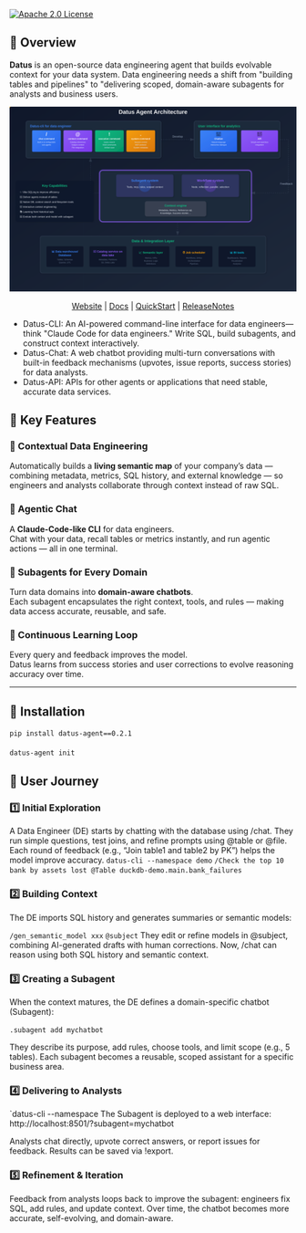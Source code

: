 [![Apache 2.0 License](https://img.shields.io/badge/license-Apache%202.0-blueviolet?style=for-the-badge)](https://www.apache.org/licenses/LICENSE-2.0)

## 🎯 Overview

**Datus** is an open-source data engineering agent that builds evolvable context for your data system. 
Data engineering needs a shift from "building tables and pipelines" to "delivering scoped, domain-aware subagents for analysts and business users. 

![DatusArchitecure](docs/assets/datus_architecture.svg)

<p align="center">
  <a href="https://datus.ai">Website</a> | <a href="https://docs.datus.ai/">Docs</a> | <a href="https://docs.datus.ai/getting_started/Quickstart/">QuickStart</a> | <a href="https://docs.datus.ai/release_notes/">ReleaseNotes</a> 
</p>

* Datus-CLI: An AI-powered command-line interface for data engineers—think "Claude Code for data engineers." Write SQL, build subagents, and construct context interactively.
* Datus-Chat: A web chatbot providing multi-turn conversations with built-in feedback mechanisms (upvotes, issue reports, success stories) for data analysts.
* Datus-API: APIs for other agents or applications that need stable, accurate data services.

## 🚀 Key Features

### 🧩 Contextual Data Engineering  
Automatically builds a **living semantic map** of your company’s data — combining metadata, metrics, SQL history, and external knowledge — so engineers and analysts collaborate through context instead of raw SQL.

### 💬 Agentic Chat  
A **Claude-Code-like CLI** for data engineers.  
Chat with your data, recall tables or metrics instantly, and run agentic actions — all in one terminal.

### 🧠 Subagents for Every Domain  
Turn data domains into **domain-aware chatbots**.  
Each subagent encapsulates the right context, tools, and rules — making data access accurate, reusable, and safe.

### 🔁 Continuous Learning Loop  
Every query and feedback improves the model.  
Datus learns from success stories and user corrections to evolve reasoning accuracy over time.


---

## 🧰 Installation

```bash
pip install datus-agent==0.2.1

datus-agent init
```

## 🧭 User Journey

### 1️⃣ Initial Exploration

A Data Engineer (DE) starts by chatting with the database using /chat.
They run simple questions, test joins, and refine prompts using @table or @file.
Each round of feedback (e.g., “Join table1 and table2 by PK”) helps the model improve accuracy.
`datus-cli --namespace demo`
`/Check the top 10 bank by assets lost @Table duckdb-demo.main.bank_failures`

### 2️⃣ Building Context

The DE imports SQL history and generates summaries or semantic models:

`/gen_semantic_model xxx`
`@subject`
They edit or refine models in @subject, combining AI-generated drafts with human corrections.
Now, /chat can reason using both SQL history and semantic context.

### 3️⃣ Creating a Subagent

When the context matures, the DE defines a domain-specific chatbot (Subagent):

`.subagent add mychatbot`

They describe its purpose, add rules, choose tools, and limit scope (e.g., 5 tables).
Each subagent becomes a reusable, scoped assistant for a specific business area.

### 4️⃣ Delivering to Analysts

`datus-cli --namespace 
The Subagent is deployed to a web interface:
http://localhost:8501/?subagent=mychatbot

Analysts chat directly, upvote correct answers, or report issues for feedback.
Results can be saved via !export.

### 5️⃣ Refinement & Iteration

Feedback from analysts loops back to improve the subagent:
engineers fix SQL, add rules, and update context.
Over time, the chatbot becomes more accurate, self-evolving, and domain-aware.